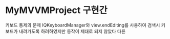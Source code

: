 # MyMVVMProject 구현간

키보드 통제의 문제
IQKeyboardManager와 view.endEditing를 사용하여 검색시 키보드가 내려가도록 하려하였지만 동작이 제대로 되지 않았다
다른
